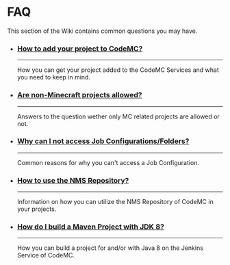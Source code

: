 # FAQ

This section of the Wiki contains common questions you may have.

<div class="grid cards" markdown>

-   ### [How to add your project to CodeMC?](adding-your-project.md)
    
    ----
    
    How you can get your project added to the CodeMC Services and what you need to keep in mind.

-   ### [Are non-Minecraft projects allowed?](non-mc-projects.md)
    
    ----
    
    Answers to the question wether only MC related projects are allowed or not.

-   ### [Why can I not access Job Configurations/Folders?](cannot-access-folders.md)
    
    ----
    
    Common reasons for why you can't access a Job Configuration.

-   ### [How to use the NMS Repository?](using-nms-repository.md)
    
    ----
    
    Information on how you can utilize the NMS Repository of CodeMC in your projects.

-   ### [How do I build a Maven Project with JDK 8?](build-jdk-8-project.md)
    
    ----
    
    How you can build a project for and/or with Java 8 on the Jenkins Service of CodeMC.

</div>